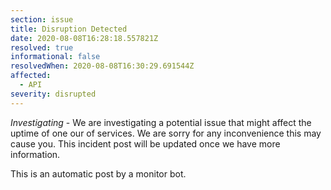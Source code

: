 ```yaml
---
section: issue
title: Disruption Detected
date: 2020-08-08T16:28:18.557821Z
resolved: true
informational: false
resolvedWhen: 2020-08-08T16:30:29.691544Z
affected:
  - API
severity: disrupted
---
```

*Investigating* - We are investigating a potential issue that might affect the uptime of one our of services. We are sorry for any inconvenience this may cause you. This incident post will be updated once we have more information.

This is an automatic post by a monitor bot.
        